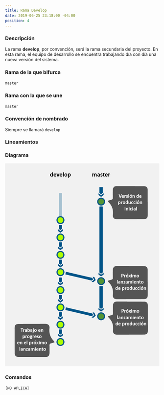 ```yaml
---
title: Rama Develop
date: 2019-06-25 23:18:00 -04:00
position: 4
---
```


### Descripción

La rama **develop**, por convención, será la rama secundaria del proyecto. En esta rama, el equipo de desarrollo se encuentra trabajando día con día una nueva versión del sistema.

### Rama de la que bifurca

`master`

### Rama con la que se une

`master`

### Convención de nombrado

Siempre se llamará `develop`

### Lineamientos

### Diagrama

![](/assets/images/git/branch-develop.png)

### Comandos

`[NO APLICA]`
